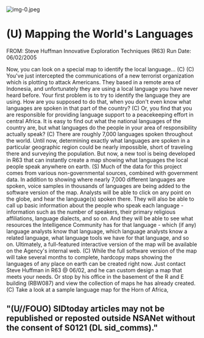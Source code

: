 ![img-0.jpeg](img-0.jpeg)

# (U) Mapping the World's Languages 

FROM: Steve Huffman
Innovative Exploration Techniques (R63)
Run Date: 06/02/2005

Now, you can look on a special map to identify the local language... (C)
(C) You've just intercepted the communications of a new terrorist organization which is plotting to attack Americans. They based in a remote area of Indonesia, and unfortunately they are using a local language you have never heard before. Your first problem is to try to identify the language they are using. How are you supposed to do that, when you don't even know what languages are spoken in that part of the country?
(C) Or, you find that you are responsible for providing language support to a peacekeeping effort in central Africa. It is easy to find out what the national languages of the country are, but what languages do the people in your area of responsibility actually speak?
(C) There are roughly 7,000 languages spoken throughout the world. Until now, determining exactly what languages are spoken in a particular geographic region could be nearly impossible, short of traveling there and surveying the population. But now, a new tool is being developed in R63 that can instantly create a map showing what languages the local people speak anywhere on earth.
(S) Much of the data for this project comes from various non-governmental sources, combined with government data. In addition to showing where nearly 7,000 different languages are spoken, voice samples in thousands of languages are being added to the software version of the map. Analysts will be able to click on any point on the globe, and hear the language(s) spoken there. They will also be able to call up basic information about the people who speak each language - information such as the number of speakers, their primary religious affiliations, language dialects, and so on. And they will be able to see what resources the Intelligence Community has for that language - which (if any) language analysts know that language, which language analysts know a related language, what language tools we have for that language, and so on. Ultimately, a full-featured interactive version of the map will be available on the Agency's internal web.
(C) While the full software version of the map will take several months to complete, hardcopy maps showing the languages of any place on earth can be created right now. Just contact Steve Huffman in R63 @ 06/02, and he can custom design a map that meets your needs. Or stop by his office in the basement of the R and E building (RBW087) and view the collection of maps he has already created.
(C) Take a look at a sample language map for the Horn of Africa,

## "(U//FOUO) SIDtoday articles may not be republished or reposted outside NSANet without the consent of S0121 (DL sid_comms)."
